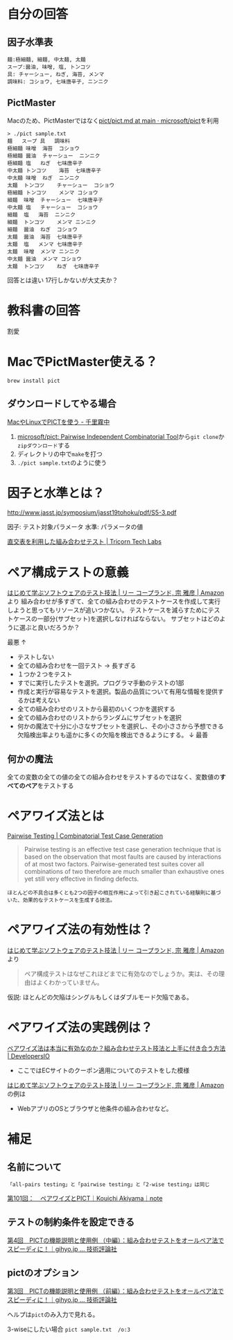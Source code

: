 # 自分の回答

## 因子水準表

```
麺:極細麺, 細麺, 中太麺, 太麺
スープ:醤油, 味噌, 塩, トンコツ
具: チャーシュー, ねぎ, 海苔, メンマ
調味料: コショウ, 七味唐辛子, ニンニク
```

## PictMaster

Macのため、PictMasterではなく[pict/pict.md at main · microsoft/pict](https://github.com/Microsoft/pict/blob/main/doc/pict.md)を利用

```
> ./pict sample.txt
麺	スープ	具	調味料
極細麺	味噌	海苔	コショウ
極細麺	醤油	チャーシュー	ニンニク
極細麺	塩	ねぎ	七味唐辛子
中太麺	トンコツ	海苔	七味唐辛子
中太麺	味噌	ねぎ	ニンニク
太麺	トンコツ	チャーシュー	コショウ
極細麺	トンコツ	メンマ	コショウ
細麺	味噌	チャーシュー	七味唐辛子
中太麺	塩	チャーシュー	コショウ
細麺	塩	海苔	ニンニク
細麺	トンコツ	メンマ	ニンニク
細麺	醤油	ねぎ	コショウ
太麺	醤油	海苔	七味唐辛子
太麺	塩	メンマ	七味唐辛子
太麺	味噌	メンマ	ニンニク
中太麺	醤油	メンマ	コショウ
太麺	トンコツ	ねぎ	七味唐辛子
```

回答とは違い 17行しかないが大丈夫か？

# 教科書の回答
割愛

# MacでPictMaster使える？

```
brew install pict
```

## ダウンロードしてやる場合
[MacやLinuxでPICTを使う - 千里霧中](https://goyoki.hatenablog.com/entry/2016/02/17/020256)

1. [microsoft/pict: Pairwise Independent Combinatorial Tool](https://github.com/Microsoft/pict)から`git clone`か`zipダウンロード`する
1. ディレクトリの中で`make`を打つ
1. `./pict sample.txt`のように使う 



# 因子と水準とは？
http://www.jasst.jp/symposium/jasst19tohoku/pdf/S5-3.pdf

因子: テスト対象パラメータ
水準: パラメータの値

[直交表を利用した組み合わせテスト | Tricorn Tech Labs](https://lab.tricorn.co.jp/wata19/2430#:~:text=%E5%9B%A0%E5%AD%90%E3%81%A8%E3%81%AF%E3%83%86%E3%82%B9%E3%83%88%E5%AF%BE%E8%B1%A1,%E7%82%BA%E3%81%AE%E5%89%B2%E3%82%8A%E4%BB%98%E3%81%91%E8%A1%A8%E3%81%A7%E3%81%99%E3%80%82)

# ペア構成テストの意義

[はじめて学ぶソフトウェアのテスト技法 | リー コープランド, 宗 雅彦 | Amazon](https://www.amazon.co.jp/dp/B00HE8082Q/ref=cm_sw_r_tw_dp_NGCPYCBV18DPQY8JEEXK)より
組み合わせが多すぎて、全ての組み合わせのテストケースを作成して実行しようと思ってもリソースが追いつかない。
テストケースを減らすためにテストケースの一部分(サブセット)を選択しなければならない。
サブセットはどのように選ぶと良いだろうか？

最悪
↑
* テストしない
* 全ての組み合わせを一回テスト -> 長すぎる
* １つか２つをテスト
* すでに実行したテストを選択。プログラマ手動のテストの1部
* 作成と実行が容易なテストを選択。製品の品質について有用な情報を提供するかは考えない
* 全ての組み合わせのリストから最初のいくつかを選択する
* 全ての組み合わせのリストからランダムにサブセットを選択
* 何かの魔法で十分に小さなサブセットを選択し、その小ささから予想できる欠陥検出率よりも遥かに多くの欠陥を検出できるようにする。
↓
最善

## 何かの魔法
全ての変数の全ての値の全ての組み合わせをテストするのではなく、変数値の**すべてのペア**をテストする

# ペアワイズ法とは
[Pairwise Testing | Combinatorial Test Case Generation](https://jaccz.github.io/pairwise/)

> Pairwise testing is an effective test case generation technique that is based on the observation that most faults are caused by interactions of at most two factors. Pairwise-generated test suites cover all combinations of two therefore are much smaller than exhaustive ones yet still very effective in finding defects.

```
ほとんどの不具合は多くとも2つの因子の相互作用によって引き起こされている経験則に基づいた、効果的なテストケースを生成する技法。
```

# ペアワイズ法の有効性は？

[はじめて学ぶソフトウェアのテスト技法 | リー コープランド, 宗 雅彦 | Amazon](https://www.amazon.co.jp/dp/B00HE8082Q/ref=cm_sw_r_tw_dp_NGCPYCBV18DPQY8JEEXK)より
> ペア構成テストはなぜこれほどまでに有効なのでしょうか。実は、その理由はよくわかっていません。

仮説: ほとんどの欠陥はシングルもしくはダブルモード欠陥である。

# ペアワイズ法の実践例は？
[ペアワイズ法は本当に有効なのか？組み合わせテスト技法と上手に付き合う方法 | DevelopersIO](https://dev.classmethod.jp/articles/introduction-to-combination-testing-methods/)
* ここではECサイトのクーポン適用についてのテストをした模様

[はじめて学ぶソフトウェアのテスト技法 | リー コープランド, 宗 雅彦 | Amazon](https://www.amazon.co.jp/dp/B00HE8082Q/ref=cm_sw_r_tw_dp_NGCPYCBV18DPQY8JEEXK)の例は
* WebアプリのOSとブラウザと他条件の組み合わせなど。


# 補足
## 名前について
`「all-pairs testing」と「pairwise testing」と「2-wise testing」は同じ`

[第101回：　ペアワイズとPICT｜Kouichi Akiyama｜note](https://note.com/akiyama924/n/n24931d3fdfcc)

## テストの制約条件を設定できる
[第4回　PICTの機能説明と使用例 （中編）：組み合わせテストをオールペア法でスピーディに！｜gihyo.jp … 技術評論社](https://gihyo.jp/dev/feature/01/sp-test/0004?page=1)

## pictのオプション
[第3回　PICTの機能説明と使用例 （前編）：組み合わせテストをオールペア法でスピーディに！｜gihyo.jp … 技術評論社](https://gihyo.jp/dev/feature/01/sp-test/0003)


ヘルプは`pict`のみ入力で見れる。

3-wiseにしたい場合
`pict sample.txt  /o:3`


